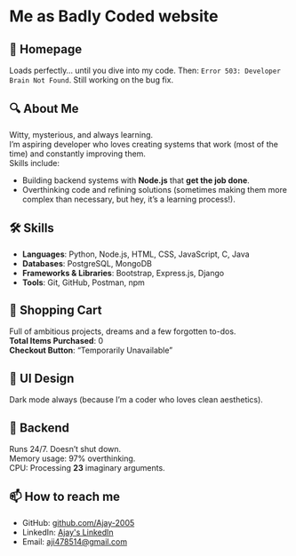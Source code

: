 # Me as Badly Coded website

## 🌌 Homepage
Loads perfectly… until you dive into my code. Then: `Error 503: Developer Brain Not Found`. Still working on the bug fix.

## 🔍 About Me
Witty, mysterious, and always learning.  
I’m aspiring developer who loves creating systems that work (most of the time) and constantly improving them.  
Skills include:  
- Building backend systems with **Node.js** that **get the job done**.
- Overthinking code and refining solutions (sometimes making them more complex than necessary, but hey, it’s a learning process!).


## 🛠 Skills

- **Languages**: Python, Node.js, HTML, CSS, JavaScript, C, Java  
- **Databases**: PostgreSQL, MongoDB  
- **Frameworks & Libraries**: Bootstrap, Express.js, Django  
- **Tools**: Git, GitHub, Postman, npm

## 🛒 Shopping Cart
Full of ambitious projects, dreams and a few forgotten to-dos.  
**Total Items Purchased**: 0  
**Checkout Button**: “Temporarily Unavailable” 

## 🎨 UI Design
Dark mode always (because I’m a coder who loves clean aesthetics).  


## 🧠 Backend
Runs 24/7. Doesn’t shut down.  
Memory usage: 97% overthinking.  
CPU: Processing **23** imaginary arguments.  


## 📫 How to reach me

- GitHub: [github.com/Ajay-2005](https://github.com/Ajay-2005)  
- LinkedIn: [Ajay's LinkedIn](https://www.linkedin.com/in/ajay-connect)  
- Email: [aji478514@gmail.com](mailto:aji478514@gmail.com)
